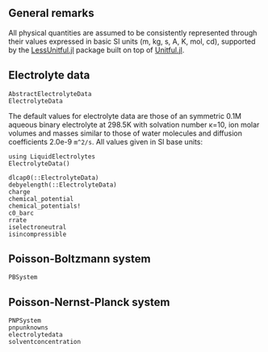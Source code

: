 ## General remarks
All physical quantities are assumed to be consistently represented through their values expressed in basic SI units
(m, kg, s, A, K, mol, cd), supported by the [LessUnitful.jl](https://j-fu.github.io/LessUnitful.jl/) package
built on top of [Unitful.jl](https://github.com/PainterQubits/Unitful.jl). 

## Electrolyte data
```@docs
AbstractElectrolyteData
ElectrolyteData
```

The default values for electrolyte data are those of an symmetric 0.1M aqueous binary electrolyte at 
298.5K with solvation number κ=10, ion molar volumes and masses similar to those of water molecules and
diffusion coefficients 2.0e-9 ``m^2/s``. All values given in SI base units:
```@example
using LiquidElectrolytes
ElectrolyteData()
```

```@docs
dlcap0(::ElectrolyteData)
debyelength(::ElectrolyteData)
charge
chemical_potential
chemical_potentials!
c0_barc
rrate
iselectroneutral
isincompressible
``` 
## Poisson-Boltzmann system
```@docs
PBSystem
```

## Poisson-Nernst-Planck system

```@docs
PNPSystem
pnpunknowns
electrolytedata
solventconcentration
```

